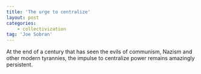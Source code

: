 ```yaml
---
title: 'The urge to centralize'
layout: post
categories:
    - collectivization
tag: 'Joe Sobran'
---
```


At the end of a century that has seen the evils of communism, Nazism and other modern tyrannies, the impulse to centralize power remains amazingly persistent.